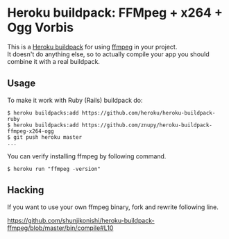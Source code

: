 Heroku buildpack: FFMpeg + x264 + Ogg Vorbis
=======================

This is a [Heroku buildpack](http://devcenter.heroku.com/articles/buildpacks) for using [ffmpeg](http://www.ffmpeg.org/) in your project.  
It doesn't do anything else, so to actually compile your app you should combine it with a real buildpack.

Usage
-----
To make it work with Ruby (Rails) buildpack do:

    $ heroku buildpacks:add https://github.com/heroku/heroku-buildpack-ruby
    $ heroku buildpacks:add https://github.com/znupy/heroku-buildpack-ffmpeg-x264-ogg
    $ git push heroku master
    ...

You can verify installing ffmpeg by following command.

    $ heroku run "ffmpeg -version"

Hacking
-------
If you want to use your own ffmpeg binary, fork and rewrite following line.

https://github.com/shunjikonishi/heroku-buildpack-ffmpeg/blob/master/bin/compile#L10
